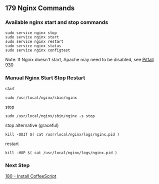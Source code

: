 ## 179 Nginx Commands

### Available nginx start and stop commands

```console
sudo service nginx stop
sudo service nginx start
sudo service nginx restart
sudo service nginx status
sudo service nginx configtest
```

Note: If Nginx doesn't start, Apache may need to be disabled, see [Pitfall 930](https://github.com/sleepepi/sleepepi/blob/master/virtual-machines/900-pitfalls.md#930-nginx-will-not-start-automatically)

### Manual Nginx Start Stop Restart

start

```console
sudo /usr/local/nginx/sbin/nginx
```

stop

```console
sudo /usr/local/nginx/sbin/nginx -s stop
```

stop alternative (graceful)

```console
kill -QUIT $( cat /usr/local/nginx/logs/nginx.pid )
```

restart

```console
kill -HUP $( cat /usr/local/nginx/logs/nginx.pid )
```

### Next Step

[180 - Install CoffeeScript](https://github.com/sleepepi/sleepepi/tree/master/virtual-machines/180-install-coffeescript.md)
